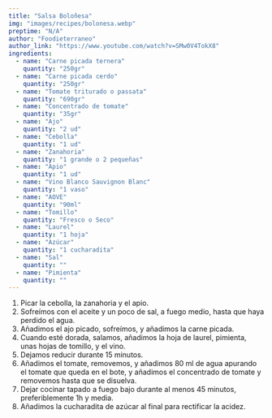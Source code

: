 ```yaml
---
title: "Salsa Boloñesa"
img: "images/recipes/bolonesa.webp"
preptime: "N/A"
author: "Foodieterraneo"
author_link: "https://www.youtube.com/watch?v=SMw0V4TokX8"
ingredients:
  - name: "Carne picada ternera"
    quantity: "250gr"
  - name: "Carne picada cerdo"
    quantity: "250gr"
  - name: "Tomate triturado o passata"
    quantity: "690gr"
  - name: "Concentrado de tomate"
    quantity: "35gr"
  - name: "Ajo"
    quantity: "2 ud"
  - name: "Cebolla"
    quantity: "1 ud"
  - name: "Zanahoria"
    quantity: "1 grande o 2 pequeñas"
  - name: "Apio"
    quantity: "1 ud"
  - name: "Vino Blanco Sauvignon Blanc"
    quantity: "1 vaso"
  - name: "AOVE"
    quantity: "90ml"
  - name: "Tomillo"
    quantity: "Fresco o Seco"
  - name: "Laurel"
    quantity: "1 hoja"
  - name: "Azúcar"
    quantity: "1 cucharadita"
  - name: "Sal"
    quantity: ""
  - name: "Pimienta"
    quantity: ""
---
```


1. Picar la cebolla, la zanahoria y el apio.
2. Sofreímos con el aceite y un poco de sal, a fuego medio, hasta que haya perdido el agua.
3. Añadimos el ajo picado, sofreímos, y añadimos la carne picada.
4. Cuando esté dorada, salamos, añadimos la hoja de laurel, pimienta, unas hojas de tomillo, y el vino.
5. Dejamos reducir durante 15 minutos.
6. Añadimos el tomate, removemos, y añadimos 80 ml de agua apurando el tomate que queda en el bote, y añadimos el concentrado de tomate y removemos hasta que se disuelva.
7. Dejar cocinar tapado a fuego bajo durante al menos 45 minutos, preferiblemente 1h y media.
8. Añadimos la cucharadita de azúcar al final para rectificar la acidez.
